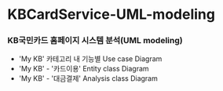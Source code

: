 # KBCardService-UML-modeling
### KB국민카드 홈페이지 시스템 분석(UML modeling)
- 'My KB' 카테고리 내 기능별 Use case Diagram
- 'My KB' - '카드이용' Entity class Diagram
- 'My KB' - '대금결제' Analysis class Diagram
